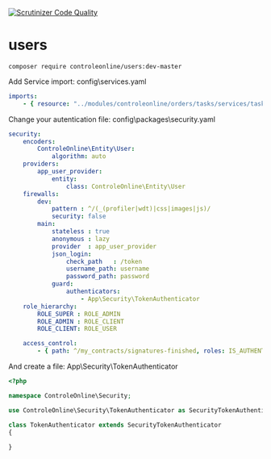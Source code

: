 [![Scrutinizer Code Quality](https://scrutinizer-ci.com/g/controleonline/api-platform-users/badges/quality-score.png?b=master)](https://scrutinizer-ci.com/g/controleonline/api-platform-users/?branch=master)

# users


`composer require controleonline/users:dev-master`



Add Service import:
config\services.yaml

```yaml
imports:
    - { resource: "../modules/controleonline/orders/tasks/services/tasks.yaml" }    
```

Change your autentication file:
config\packages\security.yaml

```yaml
security:
    encoders:
        ControleOnline\Entity\User:
            algorithm: auto
    providers:
        app_user_provider:
            entity:
                class: ControleOnline\Entity\User
    firewalls:
        dev:
            pattern : ^/(_(profiler|wdt)|css|images|js)/
            security: false
        main:
            stateless : true
            anonymous : lazy
            provider  : app_user_provider
            json_login:
                check_path   : /token
                username_path: username
                password_path: password
            guard:
                authenticators:
                    - App\Security\TokenAuthenticator
    role_hierarchy:
        ROLE_SUPER : ROLE_ADMIN
        ROLE_ADMIN : ROLE_CLIENT
        ROLE_CLIENT: ROLE_USER

    access_control:
        - { path: ^/my_contracts/signatures-finished, roles: IS_AUTHENTICATED_ANONYMOUSLY, requires_channel: https }

```

And create a file:
App\Security\TokenAuthenticator

```php
<?php

namespace ControleOnline\Security;

use ControleOnline\Security\TokenAuthenticator as SecurityTokenAuthenticator;

class TokenAuthenticator extends SecurityTokenAuthenticator
{
    
}
```
